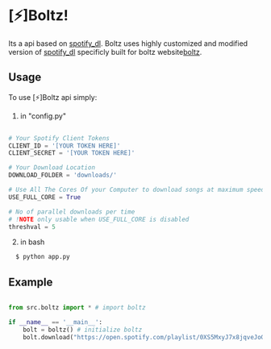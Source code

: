 
# [⚡]Boltz!

Its a api based on [spotify_dl](https://github.com/SathyaBhat/spotify-dl). Boltz uses highly customized and modified version of [spotify_dl](https://github.com/SathyaBhat/spotify-dl) specificly built for boltz website[boltz](https://bolz.herokuapp.com).


## Usage

To use [⚡]Boltz api simply:


1. in "config.py" 
```python
    
# Your Spotify Client Tokens
CLIENT_ID = '[YOUR TOKEN HERE]'
CLIENT_SECRET = '[YOUR TOKEN HERE]'

# Your Download Location
DOWNLOAD_FOLDER = 'downloads/'

# Use All The Cores Of your Computer to download songs at maximum speeds, can cause glitches
USE_FULL_CORE = True

# No of parallel downloads per time
# !NOTE only usable when USE_FULL_CORE is disabled
threshval = 5 
```
2. in bash
```bash
  $ python app.py 
```
    
## Example

```python

from src.boltz import * # import boltz

if __name__ == '__main__':
    bolt = boltz() # initialize boltz
    bolt.download("https://open.spotify.com/playlist/0XS5MxyJ7x8jqveJoG7K8N?si=090c5aa164634117") # downloading pl
    
```

